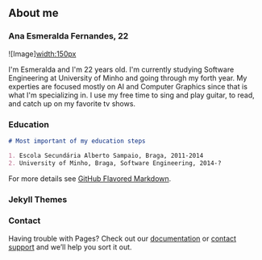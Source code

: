 ## About me
### Ana Esmeralda Fernandes, 22

![Image][width:150px](https://avatars3.githubusercontent.com/u/18233346?s=400&u=b7cf4b9b58830c7d74bd912345c1d80304586a5e&v=4)

I'm Esmeralda and I'm 22 years old. I'm currently studying Software Engineering at University of Minho and going through my forth year. My experties are focused mostly on AI and Computer Graphics since that is what I'm specializing in. I use my free time to sing and play guitar, to read, and catch up on my favorite tv shows.

### Education
```markdown
# Most important of my education steps

1. Escola Secundária Alberto Sampaio, Braga, 2011-2014
2. University of Minho, Braga, Software Engineering, 2014-?
```

For more details see [GitHub Flavored Markdown](https://guides.github.com/features/mastering-markdown/).

### Jekyll Themes


### Contact

Having trouble with Pages? Check out our [documentation](https://help.github.com/categories/github-pages-basics/) or [contact support](https://github.com/contact) and we’ll help you sort it out.
